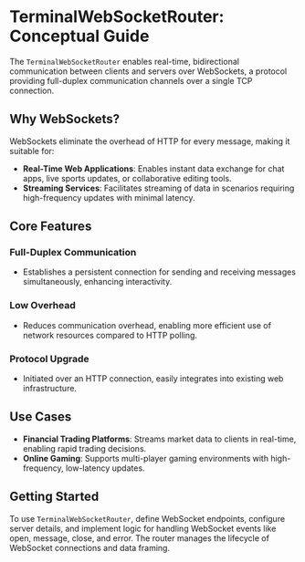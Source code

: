 # TerminalWebSocketRouter: Conceptual Guide

The `TerminalWebSocketRouter` enables real-time, bidirectional communication between clients and servers over WebSockets, a protocol providing full-duplex communication channels over a single TCP connection.

## Why WebSockets?

WebSockets eliminate the overhead of HTTP for every message, making it suitable for:

- **Real-Time Web Applications**: Enables instant data exchange for chat apps, live sports updates, or collaborative editing tools.
- **Streaming Services**: Facilitates streaming of data in scenarios requiring high-frequency updates with minimal latency.

## Core Features

### Full-Duplex Communication
- Establishes a persistent connection for sending and receiving messages simultaneously, enhancing interactivity.

### Low Overhead
- Reduces communication overhead, enabling more efficient use of network resources compared to HTTP polling.

### Protocol Upgrade
- Initiated over an HTTP connection, easily integrates into existing web infrastructure.

## Use Cases

- **Financial Trading Platforms**: Streams market data to clients in real-time, enabling rapid trading decisions.
- **Online Gaming**: Supports multi-player gaming environments with high-frequency, low-latency updates.

## Getting Started

To use `TerminalWebSocketRouter`, define WebSocket endpoints, configure server details, and implement logic for handling WebSocket events like open, message, close, and error. The router manages the lifecycle of WebSocket connections and data framing.
